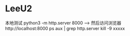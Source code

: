 # LeeU2
本地测试
python3 -m http.server 8000  -->  然后访问浏览器 http://localhost:8000
ps aux | grep http.server
kill -9 xxxxx


